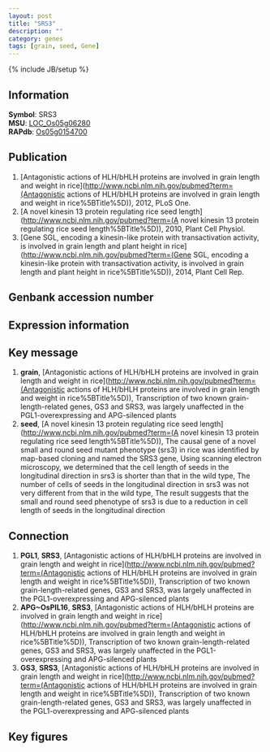 ```yaml
---
layout: post
title: "SRS3"
description: ""
category: genes
tags: [grain, seed, Gene]
---
```

{% include JB/setup %}

## Information
__Symbol__: SRS3  
__MSU__: [LOC_Os05g06280](http://rice.plantbiology.msu.edu/cgi-bin/ORF_infopage.cgi?orf=LOC_Os05g06280)  
__RAPdb__: [Os05g0154700](http://rapdb.dna.affrc.go.jp/viewer/gbrowse_details/irgsp1?name=Os05g0154700)  

## Publication
1. [Antagonistic actions of HLH/bHLH proteins are involved in grain length and weight in rice](http://www.ncbi.nlm.nih.gov/pubmed?term=(Antagonistic actions of HLH/bHLH proteins are involved in grain length and weight in rice%5BTitle%5D)), 2012, PLoS One.
2. [A novel kinesin 13 protein regulating rice seed length](http://www.ncbi.nlm.nih.gov/pubmed?term=(A novel kinesin 13 protein regulating rice seed length%5BTitle%5D)), 2010, Plant Cell Physiol.
3. [Gene SGL, encoding a kinesin-like protein with transactivation activity, is involved in grain length and plant height in rice](http://www.ncbi.nlm.nih.gov/pubmed?term=(Gene SGL, encoding a kinesin-like protein with transactivation activity, is involved in grain length and plant height in rice%5BTitle%5D)), 2014, Plant Cell Rep.

## Genbank accession number

## Expression information

## Key message
1. __grain__, [Antagonistic actions of HLH/bHLH proteins are involved in grain length and weight in rice](http://www.ncbi.nlm.nih.gov/pubmed?term=(Antagonistic actions of HLH/bHLH proteins are involved in grain length and weight in rice%5BTitle%5D)),  Transcription of two known grain-length-related genes, GS3 and SRS3, was largely unaffected in the PGL1-overexpressing and APG-silenced plants
2. __seed__, [A novel kinesin 13 protein regulating rice seed length](http://www.ncbi.nlm.nih.gov/pubmed?term=(A novel kinesin 13 protein regulating rice seed length%5BTitle%5D)), The causal gene of a novel small and round seed mutant phenotype (srs3) in rice was identified by map-based cloning and named the SRS3 gene, Using scanning electron microscopy, we determined that the cell length of seeds in the longitudinal direction in srs3 is shorter than that in the wild type, The number of cells of seeds in the longitudinal direction in srs3 was not very different from that in the wild type, The result suggests that the small and round seed phenotype of srs3 is due to a reduction in cell length of seeds in the longitudinal direction

## Connection
1. __PGL1__, __SRS3__, [Antagonistic actions of HLH/bHLH proteins are involved in grain length and weight in rice](http://www.ncbi.nlm.nih.gov/pubmed?term=(Antagonistic actions of HLH/bHLH proteins are involved in grain length and weight in rice%5BTitle%5D)),  Transcription of two known grain-length-related genes, GS3 and SRS3, was largely unaffected in the PGL1-overexpressing and APG-silenced plants
2. __APG~OsPIL16__, __SRS3__, [Antagonistic actions of HLH/bHLH proteins are involved in grain length and weight in rice](http://www.ncbi.nlm.nih.gov/pubmed?term=(Antagonistic actions of HLH/bHLH proteins are involved in grain length and weight in rice%5BTitle%5D)),  Transcription of two known grain-length-related genes, GS3 and SRS3, was largely unaffected in the PGL1-overexpressing and APG-silenced plants
3. __GS3__, __SRS3__, [Antagonistic actions of HLH/bHLH proteins are involved in grain length and weight in rice](http://www.ncbi.nlm.nih.gov/pubmed?term=(Antagonistic actions of HLH/bHLH proteins are involved in grain length and weight in rice%5BTitle%5D)),  Transcription of two known grain-length-related genes, GS3 and SRS3, was largely unaffected in the PGL1-overexpressing and APG-silenced plants

## Key figures


